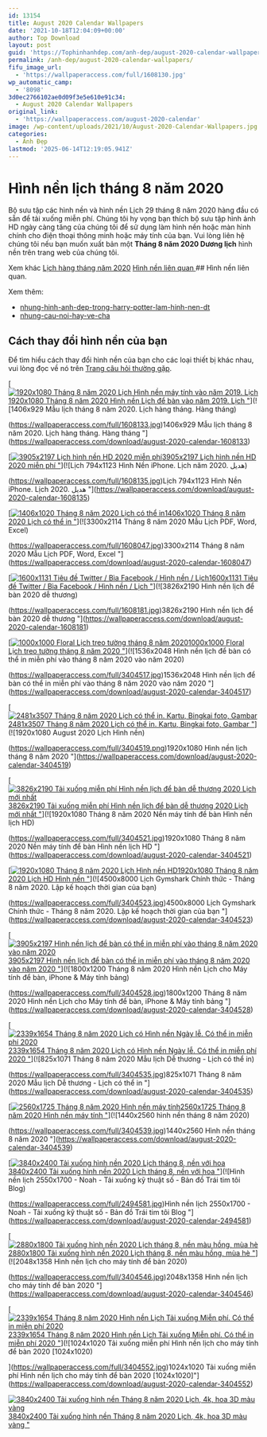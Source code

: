 ```yaml
---
id: 13154
title: August 2020 Calendar Wallpapers
date: '2021-10-18T12:04:09+00:00'
author: Top Download
layout: post
guid: 'https://Tophinhanhdep.com/anh-dep/august-2020-calendar-wallpapers/'
permalink: /anh-dep/august-2020-calendar-wallpapers/
fifu_image_url:
  - 'https://wallpaperaccess.com/full/1608130.jpg'
wp_automatic_camp:
  - '8098'
3d0ec2766102ae0d09f3e5e610e91c34:
  - August 2020 Calendar Wallpapers
original_link:
  - 'https://wallpaperaccess.com/august-2020-calendar'
image: /wp-content/uploads/2021/10/August-2020-Calendar-Wallpapers.jpg
categories:
  - Ảnh Đẹp
lastmod: '2025-06-14T12:19:05.941Z'
---
```

# Hình nền lịch tháng 8 năm 2020

Bộ sưu tập các hình nền và hình nền Lịch 29 tháng 8 năm 2020 hàng đầu có sẵn để tải xuống miễn phí. Chúng tôi hy vọng bạn thích bộ sưu tập hình ảnh HD ngày càng tăng của chúng tôi để sử dụng làm hình nền hoặc màn hình chính cho điện thoại thông minh hoặc máy tính của bạn. Vui lòng liên hệ chúng tôi nếu bạn muốn xuất bản một **Tháng 8 năm 2020 Dương lịch** hình nền trên trang web của chúng tôi.

Xem khác [Lịch hàng tháng năm 2020](https://wallpaperaccess.com/list/2020-monthly-calendars) [Hình nền liên quan ](#related) ## Hình nền liên quan.

   
 Xem thêm:

   
- [nhung-hinh-anh-dep-trong-harry-potter-lam-hinh-nen-dt](https://tophinhanhdep.com/hinh-nen-dep/nhung-hinh-anh-dep-trong-harry-potter-lam-hinh-nen-dt/)
- [nhung-cau-noi-hay-ve-cha](https://tophinhanhdep.com/nhung-cau-noi-hay/nhung-cau-noi-hay-ve-cha/)

## Cách thay đổi hình nền của bạn

Để tìm hiểu cách thay đổi hình nền của bạn cho các loại thiết bị khác nhau, vui lòng đọc về nó trên [Trang câu hỏi thường gặp](https://tophinhanhdep.com/faq/).

  
[[![1920x1080 Tháng 8 năm 2020 Lịch Hình nền máy tính vào năm 2019. Lịch](https://wallpaperaccess.com/full/1608130.jpg)1920x1080 Tháng 8 năm 2020 Hình nền Lịch để bàn vào năm 2019. Lịch "](https://wallpaperaccess.com/download/august-2020-calendar-1608130)](![1406x929 Mẫu lịch tháng 8 năm 2020.  Lịch hàng tháng.  Hàng tháng)

(https://wallpaperaccess.com/full/1608133.jpg)1406x929 Mẫu lịch tháng 8 năm 2020. Lịch hàng tháng. Hàng tháng "](https://wallpaperaccess.com/download/august-2020-calendar-1608133)

[[![3905x2197 Lịch hình nền HD 2020 miễn phí](https://wallpaperaccess.com/full/1377880.jpg)3905x2197 Lịch hình nền HD 2020 miễn phí "](https://wallpaperaccess.com/download/august-2020-calendar-1377880)](![Lịch 794x1123 Hình Nền iPhone.  Lịch năm 2020. هديل)

(https://wallpaperaccess.com/full/1608135.jpg)Lịch 794x1123 Hình Nền iPhone. Lịch 2020. هديل "](https://wallpaperaccess.com/download/august-2020-calendar-1608135)

[[![1406x1020 Tháng 8 năm 2020 Lịch có thể in](https://wallpaperaccess.com/full/1608136.jpg)1406x1020 Tháng 8 năm 2020 Lịch có thể in "](https://wallpaperaccess.com/download/august-2020-calendar-1608136)](![3300x2114 Tháng 8 năm 2020 Mẫu Lịch PDF, Word, Excel)

(https://wallpaperaccess.com/full/1608047.jpg)3300x2114 Tháng 8 năm 2020 Mẫu Lịch PDF, Word, Excel "](https://wallpaperaccess.com/download/august-2020-calendar-1608047)

[[![1600x1131 Tiêu đề Twitter / Bìa Facebook / Hình nền / Lịch](https://wallpaperaccess.com/full/1608144.jpg)1600x1131 Tiêu đề Twitter / Bìa Facebook / Hình nền / Lịch "](https://wallpaperaccess.com/download/august-2020-calendar-1608144)](![3826x2190 Hình nền lịch để bàn 2020 dễ thương)

(https://wallpaperaccess.com/full/1608181.jpg)3826x2190 Hình nền lịch để bàn 2020 dễ thương "](https://wallpaperaccess.com/download/august-2020-calendar-1608181)

[[![1000x1000 Floral Lịch treo tường tháng 8 năm 2020](https://wallpaperaccess.com/full/1608184.jpg)1000x1000 Floral Lịch treo tường tháng 8 năm 2020 "](https://wallpaperaccess.com/download/august-2020-calendar-1608184)](![1536x2048 Hình nền lịch để bàn có thể in miễn phí vào tháng 8 năm 2020 vào năm 2020)

(https://wallpaperaccess.com/full/3404517.jpg)1536x2048 Hình nền lịch để bàn có thể in miễn phí vào tháng 8 năm 2020 vào năm 2020 "](https://wallpaperaccess.com/download/august-2020-calendar-3404517)

[[![2481x3507 Tháng 8 năm 2020 Lịch có thể in.  Kartu, Bingkai foto, Gambar](https://wallpaperaccess.com/full/3404518.jpg)2481x3507 Tháng 8 năm 2020 Lịch có thể in. Kartu, Bingkai foto, Gambar "](https://wallpaperaccess.com/download/august-2020-calendar-3404518)](![1920x1080 August 2020 Lịch Hình nền)

(https://wallpaperaccess.com/full/3404519.png)1920x1080 Hình nền lịch tháng 8 năm 2020 "](https://wallpaperaccess.com/download/august-2020-calendar-3404519)

[[![3826x2190 Tải xuống miễn phí Hình nền lịch để bàn dễ thương 2020 Lịch mới nhất](https://wallpaperaccess.com/full/2602418.jpg)3826x2190 Tải xuống miễn phí Hình nền lịch để bàn dễ thương 2020 Lịch mới nhất "](https://wallpaperaccess.com/download/august-2020-calendar-2602418)](![1920x1080 Tháng 8 năm 2020 Nền máy tính để bàn Hình nền lịch HD)

(https://wallpaperaccess.com/full/3404521.jpg)1920x1080 Tháng 8 năm 2020 Nền máy tính để bàn Hình nền lịch HD "](https://wallpaperaccess.com/download/august-2020-calendar-3404521)

[[![1920x1080 Tháng 8 năm 2020 Lịch Hình nền HD](https://wallpaperaccess.com/full/3404522.jpg)1920x1080 Tháng 8 năm 2020 Lịch HD Hình nền "](https://wallpaperaccess.com/download/august-2020-calendar-3404522)](![4500x8000 Lịch Gymshark Chính thức - Tháng 8 năm 2020. Lập kế hoạch thời gian của bạn)

(https://wallpaperaccess.com/full/3404523.jpg)4500x8000 Lịch Gymshark Chính thức - Tháng 8 năm 2020. Lập kế hoạch thời gian của bạn "](https://wallpaperaccess.com/download/august-2020-calendar-3404523)

[[![3905x2197 Hình nền lịch để bàn có thể in miễn phí vào tháng 8 năm 2020 vào năm 2020](https://wallpaperaccess.com/full/3404526.jpg)3905x2197 Hình nền lịch để bàn có thể in miễn phí vào tháng 8 năm 2020 vào năm 2020 "](https://wallpaperaccess.com/download/august-2020-calendar-3404526)](![1800x1200 Tháng 8 năm 2020 Hình nền Lịch cho Máy tính để bàn, iPhone & Máy tính bảng)

(https://wallpaperaccess.com/full/3404528.jpg)1800x1200 Tháng 8 năm 2020 Hình nền Lịch cho Máy tính để bàn, iPhone &amp; Máy tính bảng "](https://wallpaperaccess.com/download/august-2020-calendar-3404528)

[[![2339x1654 Tháng 8 năm 2020 Lịch có Hình nền Ngày lễ.  Có thể in miễn phí 2020](https://wallpaperaccess.com/full/3404534.png)2339x1654 Tháng 8 năm 2020 Lịch có Hình nền Ngày lễ. Có thể in miễn phí 2020 "](https://wallpaperaccess.com/download/august-2020-calendar-3404534)](![825x1071 Tháng 8 năm 2020 Mẫu lịch Dễ thương - Lịch có thể in)

(https://wallpaperaccess.com/full/3404535.jpg)825x1071 Tháng 8 năm 2020 Mẫu lịch Dễ thương - Lịch có thể in "](https://wallpaperaccess.com/download/august-2020-calendar-3404535)

[[![2560x1725 Tháng 8 năm 2020 Hình nền máy tính](https://wallpaperaccess.com/full/3404536.jpg)2560x1725 Tháng 8 năm 2020 Hình nền máy tính "](https://wallpaperaccess.com/download/august-2020-calendar-3404536)](![1440x2560 hình nền tháng 8 năm 2020)

(https://wallpaperaccess.com/full/3404539.jpg)1440x2560 Hình nền tháng 8 năm 2020 "](https://wallpaperaccess.com/download/august-2020-calendar-3404539)

[[![3840x2400 Tải xuống hình nền 2020 Lịch tháng 8, nền với hoa](https://wallpaperaccess.com/full/3404540.jpg)3840x2400 Tải xuống hình nền 2020 Lịch tháng 8, nền với hoa "](https://wallpaperaccess.com/download/august-2020-calendar-3404540)](![Hình nền lịch 2550x1700 - Noah - Tải xuống kỹ thuật số - Bản đồ Trái tim tôi Blog)

(https://wallpaperaccess.com/full/2494581.jpg)Hình nền lịch 2550x1700 - Noah - Tải xuống kỹ thuật số - Bản đồ Trái tim tôi Blog "](https://wallpaperaccess.com/download/august-2020-calendar-2494581)

[[![2880x1800 Tải xuống hình nền 2020 Lịch tháng 8, nền màu hồng, mùa hè](https://wallpaperaccess.com/full/3404544.jpg)2880x1800 Tải xuống hình nền 2020 Lịch tháng 8, nền màu hồng, mùa hè "](https://wallpaperaccess.com/download/august-2020-calendar-3404544)](![2048x1358 Hình nền lịch cho máy tính để bàn 2020)

(https://wallpaperaccess.com/full/3404546.jpg)2048x1358 Hình nền lịch cho máy tính để bàn 2020 "](https://wallpaperaccess.com/download/august-2020-calendar-3404546)

[[![2339x1654 Tháng 8 năm 2020 Hình nền Lịch Tải xuống Miễn phí.  Có thể in miễn phí 2020](https://wallpaperaccess.com/full/3404548.png)2339x1654 Tháng 8 năm 2020 Hình nền Lịch Tải xuống Miễn phí. Có thể in miễn phí 2020 "](https://wallpaperaccess.com/download/august-2020-calendar-3404548)](![1024x1020 Tải xuống miễn phí Hình nền lịch cho máy tính để bàn 2020 [1024x1020)

](https://wallpaperaccess.com/full/3404552.jpg)1024x1020 Tải xuống miễn phí Hình nền lịch cho máy tính để bàn 2020 \[1024x1020\]"](https://wallpaperaccess.com/download/august-2020-calendar-3404552)

[![3840x2400 Tải xuống hình nền Tháng 8 năm 2020 Lịch, 4k, hoa 3D màu vàng](https://wallpaperaccess.com/full/3404553.jpg)3840x2400 Tải xuống hình nền Tháng 8 năm 2020 Lịch, 4k, hoa 3D màu vàng "](https://wallpaperaccess.com/download/august-2020-calendar-3404553)
